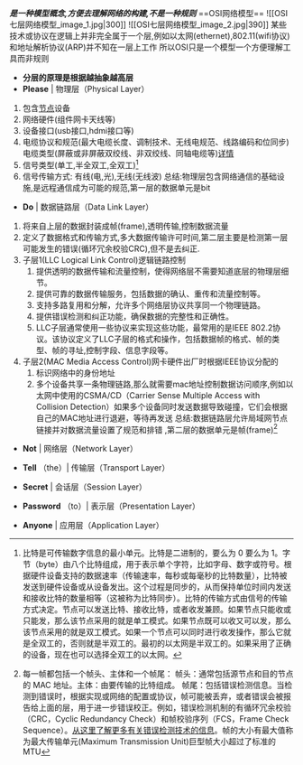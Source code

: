 ***是一种模型概念,方便去理解网络的构建,不是一种规则***
==OSI网络模型==
![[OSI七层网络模型_image_1.jpg|300]]  ![[OSI七层网络模型_image_2.jpg|390]]
某些技术或协议在逻辑上并非完全属于一个层,例如以太网(ethernet),802.11(wifi协议)和地址解析协议(ARP)并不知在一层上工作
所以OSI只是一个模型一个方便理解工具而非规则
-   **分层的原理是根据越抽象越高层**
-   **Please** | 物理层（Physical Layer）
1. 包含[节点](常见术语.md)设备
2. 网络硬件(组件网卡天线等)
3. 设备接口(usb接口,hdmi接口等)
4. 电缆协议和规范(最大电缆长度、调制技术、无线电规范、线路编码和位同步)电缆类型(屏蔽或非屏蔽双绞线、非双绞线、同轴电缆等)[详情](https://www.computernetworkingnotes.com/networking-tutorials/network-cable-types-and-specifications.html)
5. 信号类型(单工,半全双工,全双工)[^1]
6. 信号传输方式:  有线(电,光),无线(无线波)
总结:物理层包含网络通信的基础设施,是远程通信成为可能的规范,第一层的数据单元是bit
-   **Do** | 数据链路层（Data Link Layer）
1. 将来自上层的数据封装成帧(frame),透明传输,控制数据流量
2. 定义了数据格式和传输方式,多大数据传输许可时间,第二层主要是检测第一层可能发生的错误(循环冗余校验CRC),但不是去纠正.
3. 子层1(LLC Logical Link Control)逻辑链路控制
	1.  提供透明的数据传输和流量控制，使得网络层不需要知道底层的物理层细节。
	2.  提供可靠的数据传输服务，包括数据的确认、重传和流量控制等。
	3. 支持多路复用和分解，允许多个网络层协议共享同一个物理链路。
	4.  提供错误检测和纠正功能，确保数据的完整性和正确性。
	5. LLC子层通常使用一些协议来实现这些功能，最常用的是IEEE 802.2协议。该协议定义了LLC子层的格式和操作，包括数据帧的格式、帧的类型、帧的寻址,控制字段、信息字段等。
4. 子层2(MAC Media Access Control)网卡硬件出厂时根据IEEE协议分配的
	1. 标识网络中的身份地址
	2. 多个设备共享一条物理链路,那么就需要mac地址控制数据访问顺序,例如以太网中使用的CSMA/CD（Carrier Sense Multiple Access with Collision Detection）如果多个设备同时发送数据导致碰撞，它们会根据自己的MAC地址进行退避，等待再发送
总结:数据链路层允许局域网节点链接并对数据流量设置了规范和排错  ,第二层的数据单元是帧(frame)[^2]
-   **Not** | 网络层（Network Layer）

-   **Tell** （the）| 传输层（Transport Layer） 
-   **Secret** | 会话层（Session Layer）
-   **Password** （to）| 表示层（Presentation Layer）
-   **Anyone** | 应用层（Application Layer）


























[^1]:比特是可传输数字信息的最小单元。比特是二进制的，要么为 0 要么为 1。字节（byte）由八个比特组成，用于表示单个字符，比如字母、数字或符号。根据硬件设备支持的数据速率（传输速率，每秒或每毫秒的比特数量），比特被发送到硬件设备或从设备发出。这个过程是同步的，从而保持单位时间内发送和接收比特的数量相等（这被称为比特同步）。比特的传输方式由信号的传输方式决定。节点可以发送比特、接收比特，或者收发兼顾。如果节点只能收或只能发，那么该节点采用的就是单工模式。如果节点既可以收又可以发，那么该节点采用的就是双工模式。如果一个节点可以同时进行收发操作，那么它就是全双工的，否则就是半双工的。最初的以太网是半双工的。如果采用了正确的设备，现在也可以选择全双工的以太网。

[^2]:每一帧都包括一个帧头、主体和一个帧尾：  帧头：通常包括源节点和目的节点的 MAC 地址。主体：由要传输的比特组成。 帧尾：包括错误检测信息。当检测到错误时，根据实现或网络的配置或协议，帧可能被丢弃，或者错误会被报告给上面的层，用于进一步错误校正。例如，错误检测机制的有循环冗余校验（CRC，Cyclic Redundancy Check）和帧校验序列（FCS，Frame Check Sequence）。[从这里了解更多有关错误检测技术的信息](http://www.msc.uky.edu/ken/cs471/notes/chap5.htm)。帧的大小有最大值称为最大传输单元(Maximum Transmission Unit)巨型帧大小超过了标准的MTU







